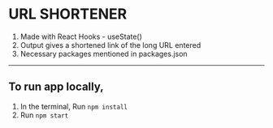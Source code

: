 # URL SHORTENER

1. Made with React Hooks - useState()
2. Output gives a shortened link of the long URL entered
3. Necessary packages mentioned in packages.json

---

## To run app locally,

1. In the terminal, Run `npm install`
2. Run `npm start`
